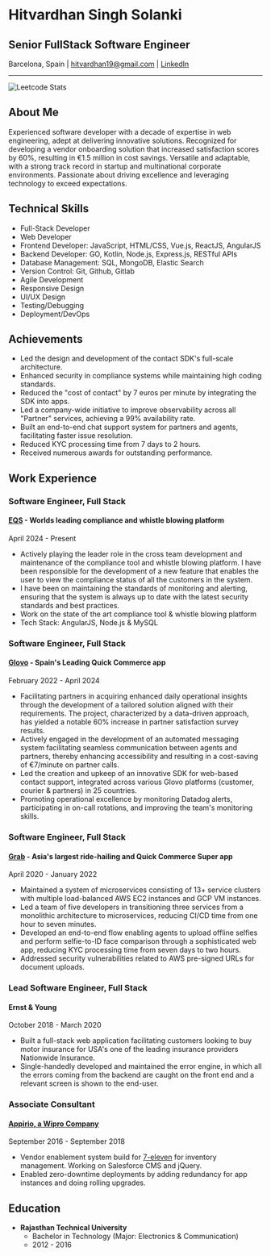 # Hitvardhan Singh Solanki

## Senior FullStack Software Engineer

Barcelona, Spain | hitvardhan19@gmail.com | [LinkedIn](https://www.linkedin.com/in/hitvardhan)

---

![Leetcode Stats](https://leetcard.jacoblin.cool/hvs_19?ext=heatmap)

## About Me

Experienced software developer with a decade of expertise in web engineering, adept at delivering innovative solutions. Recognized for developing a vendor onboarding solution that increased satisfaction scores by 60%, resulting in €1.5 million in cost savings. Versatile and adaptable, with a strong track record in startup and multinational corporate environments. Passionate about driving excellence and leveraging technology to exceed expectations.

## Technical Skills

- Full-Stack Developer
- Web Developer
- Frontend Developer: JavaScript, HTML/CSS, Vue.js, ReactJS, AngularJS
- Backend Developer: GO, Kotlin, Node.js, Express.js, RESTful APIs
- Database Management: SQL, MongoDB, Elastic Search
- Version Control: Git, Github, Gitlab
- Agile Development
- Responsive Design
- UI/UX Design
- Testing/Debugging
- Deployment/DevOps

## Achievements

- Led the design and development of the contact SDK's full-scale architecture.
- Enhanced security in compliance systems while maintaining high coding standards.
- Reduced the "cost of contact" by 7 euros per minute by integrating the SDK into apps.
- Led a company-wide initiative to improve observability across all "Partner" services, achieving a 99% availability rate.
- Built an end-to-end chat support system for partners and agents, facilitating faster issue resolution.
- Reduced KYC processing time from 7 days to 2 hours.
- Received numerous awards for outstanding performance.

## Work Experience

### Software Engineer, Full Stack
#### [EQS](https://www.eqs.com) - Worlds leading compliance and whistle blowing platform
April 2024 - Present

- Actively playing the leader role in the cross team development and maintenance of the compliance tool and whistle blowing platform. I have been responsible for
the development of a new feature that enables the user to view the compliance status of all the customers in the system.
- I have been on maintaining the standards of monitoring and alerting, ensuring that the system is always up to date with the latest security standards and best
practices.
- Work on the state of the art compliance tool & whistle blowing platform
- Tech Stack: AngularJS, Node.js & MySQL

### Software Engineer, Full Stack
#### [Glovo](https://www.glovoapp.com) - Spain's Leading Quick Commerce app
February 2022 - April 2024

- Facilitating partners in acquiring enhanced daily operational insights through the development of a tailored solution aligned with their requirements. The project, characterized by a data-driven approach, has yielded a notable 60% increase in partner satisfaction survey results.
- Actively engaged in the development of an automated messaging system facilitating seamless communication between agents and partners, thereby enhancing accessibility and resulting in a cost-saving of €7/minute on partner calls.
- Led the creation and upkeep of an innovative SDK for web-based contact support, integrated across various Glovo platforms (customer, courier & partners) in 25 countries.
- Promoting operational excellence by monitoring Datadog alerts, participating in on-call rotations, and improving the team's monitoring skills.

### Software Engineer, Full Stack
#### [Grab](https://www.grab.com/sg) - Asia's largest ride-hailing and Quick Commerce Super app
April 2020 - January 2022

- Maintained a system of microservices consisting of 13+ service clusters with multiple load-balanced AWS EC2 instances and GCP VM instances.
- Led a team of five developers in transitioning three services from a monolithic architecture to microservices, reducing CI/CD time from one hour to seven minutes.
- Developed an end-to-end flow enabling agents to upload offline selfies and perform selfie-to-ID face comparison through a sophisticated web app, reducing KYC processing time from seven days to two hours.
- Addressed security vulnerabilities related to AWS pre-signed URLs for document uploads.

### Lead Software Engineer, Full Stack
#### Ernst & Young
October 2018 - March 2020

- Built a full-stack web application facilitating customers looking to buy motor insurance for USA's one of the leading insurance providers Nationwide Insurance.
- Single-handedly developed and maintained the error engine, in which all the errors coming from the backend are caught on the front end and a relevant screen is shown to the end-user.

### Associate Consultant
#### [Appirio, a Wipro Company](https://appirio.com/)
September 2016 - September 2018

- Vendor enablement system build for [7-eleven](https://www.7-eleven.com/) for inventory management. Working on Salesforce CMS and jQuery.
- Enabled zero-downtime deployments by adding redundancy for app instances and doing rolling upgrades.

## Education

- **Rajasthan Technical University**
  - Bachelor in Technology (Major: Electronics & Communication)
  - 2012 - 2016
